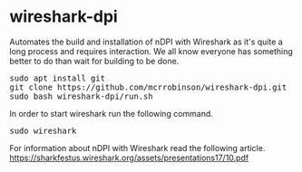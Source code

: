 # wireshark-dpi
Automates the build and installation of nDPI with Wireshark as it's quite a long process and requires interaction. We all know everyone has something better to do than wait for building to be done.

<pre>
sudo apt install git
git clone https://github.com/mcrrobinson/wireshark-dpi.git
sudo bash wireshark-dpi/run.sh
</pre>
In order to start wireshark run the following command.
<pre>sudo wireshark</pre>

For information about nDPI with Wireshark read the following article.
https://sharkfestus.wireshark.org/assets/presentations17/10.pdf
